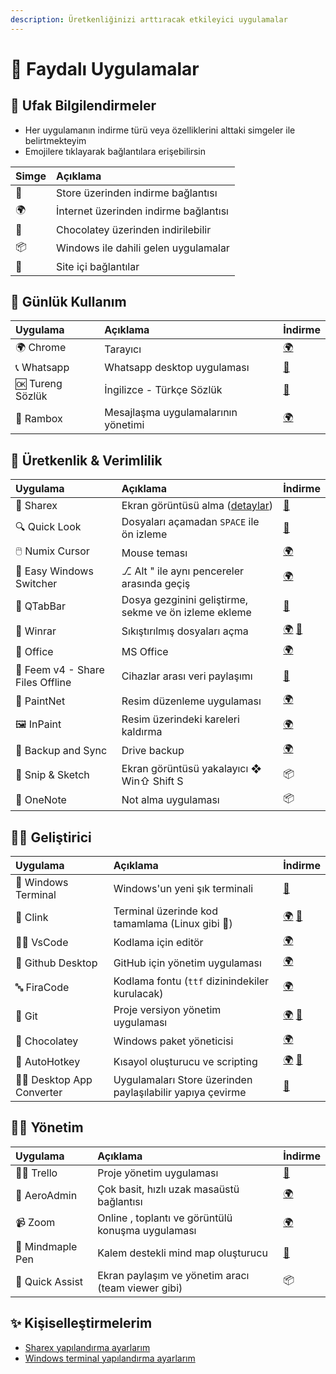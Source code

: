 ```yaml
---
description: Üretkenliğinizi arttıracak etkileyici uygulamalar
---
```


# 🌈 Faydalı Uygulamalar

## 🔰 Ufak Bilgilendirmeler

* Her uygulamanın indirme türü veya özelliklerini alttaki simgeler ile belirtmekteyim
* Emojilere tıklayarak bağlantılara erişebilirsin

| Simge | Açıklama |
| :--- | :--- |
| 👜 | Store üzerinden indirme bağlantısı |
| 🌍 | İnternet üzerinden indirme bağlantısı |
| 🍫 | Chocolatey üzerinden indirilebilir |
| 📦 | Windows ile dahili gelen uygulamalar |
| 📃 | Site içi bağlantılar |

## 🌟 Günlük Kullanım

| Uygulama | Açıklama | İndirme |
| :--- | :--- | :--- |
| 🌍 Chrome | Tarayıcı | [🌍](https://www.google.com/chrome/) |
| 📞 Whatsapp | Whatsapp desktop uygulaması | [👜](https://www.microsoft.com/en-us/p/whatsapp-desktop/9nksqgp7f2nh) |
| 🆗 Tureng Sözlük | İngilizce - Türkçe Sözlük | [👜](https://www.microsoft.com/tr-tr/p/tureng-sozluk/9wzdncrfjb1g?utm_source=AppAgg.com&utm_medium=AppAgg&utm_campaign=AppAgg&rtc=1&activetab=pivot:overviewtab) |
| 📨 Rambox | Mesajlaşma uygulamalarının yönetimi | [🌍](https://rambox.pro/#pricing) |

## 🚀 Üretkenlik & Verimlilik

| Uygulama | Açıklama | İndirme |
| :--- | :--- | :--- |
| 📸 Sharex | Ekran görüntüsü alma \([detaylar](https://www.youtube.com/watch?v=NB32QYt8WfI)\) | [👜](https://www.microsoft.com/tr-tr/p/sharex/9nblggh4z1sp?activetab=pivot%3Aoverviewtab) |
| 🔍 Quick Look | Dosyaları açamadan `SPACE` ile ön izleme | [👜](https://www.microsoft.com/tr-tr/p/quicklook/9nv4bs3l1h4s?activetab=pivot:overviewtab) |
| 🖱️ Numix Cursor | Mouse teması | [🌍](https://www.deviantart.com/alexgal23/art/Numix-Cursors-631491782) |
| 🔁 Easy Windows Switcher | ⎇ Alt " ile aynı pencereler arasında geçiş | [🌍](https://neosmart.net/EasySwitch/) |
| 📂 QTabBar | Dosya gezginini geliştirme, sekme ve ön izleme ekleme | [📃](dosya-gezginini-gelistirme.md) |
| 📂 Winrar | Sıkıştırılmış dosyaları açma | [🌍](https://www.win-rar.com/download.html?&L=0) [🍫](https://chocolatey.org/packages/winrar) |
| 🏢 Office | MS Office | [🌍](https://bit.ly/2kjVZe9) |
| 💫 Feem v4 - Share Files Offline | Cihazlar arası veri paylaşımı | [👜](https://www.microsoft.com/tr-tr/p/feem-v4-share-files-offline/9wzdncrdsfg0) |
| 📐 PaintNet | Resim düzenleme uygulaması | [🌍](https://www.dotpdn.com/downloads/pdn.html) |
| 🖼️ InPaint | Resim üzerindeki kareleri kaldırma | [🌍](https://www.theinpaint.com/download.html) |
| 📂 Backup and Sync | Drive backup | [🌍](https://www.google.com/drive/download/backup-and-sync/) |
| 🎴 Snip & Sketch | Ekran görüntüsü yakalayıcı ❖ Win⇧ Shift S | 📦 |
| 📔 OneNote | Not alma uygulaması | 📦 |

## 👨‍💻 Geliştirici

| Uygulama | Açıklama | İndirme |
| :--- | :--- | :--- |
| 🖤 Windows Terminal | Windows'un yeni şık terminali | [👜](https://www.microsoft.com/tr-tr/p/windows-terminal-preview/9n0dx20hk701?activetab=pivot:overviewtab) |
| 🖤 Clink | Terminal üzerinde kod tamamlama \(Linux gibi 🐧\) | [🌍](https://mridgers.github.io/clink/) [🍫](https://chocolatey.org/packages/clink) |
| 👨‍💻 VsCode | Kodlama için editör | [🌍](https://code.visualstudio.com/download) |
| 🐙 Github Desktop | GitHub için yönetim uygulaması | [🌍](https://desktop.github.com/) |
| 🔤 FiraCode | Kodlama fontu \(`ttf` dizinindekiler kurulacak\) | [🌍](https://github.com/tonsky/FiraCode) |
| 🌳 Git | Proje versiyon yönetim uygulaması | [🌍](https://git-scm.com/downloads) [🍫](https://chocolatey.org/packages/git) |
| 🍫 Chocolatey | Windows paket yöneticisi | [🌍](https://chocolatey.org/install) |
| 💫 AutoHotkey | Kısayol oluşturucu ve scripting | [🌍](https://www.autohotkey.com/) [🍫](https://chocolatey.org/packages/autohotkey) |
| 👨‍💻 Desktop App Converter | Uygulamaları Store üzerinden paylaşılabilir yapıya çevirme | [👜](https://www.microsoft.com/en-us/p/desktop-app-converter/9nblggh4skzw) |

## 👨‍💼 Yönetim

| Uygulama | Açıklama | İndirme |
| :--- | :--- | :--- |
| 👨‍💼 Trello | Proje yönetim uygulaması | [👜](https://www.microsoft.com/tr-tr/p/trello/9nblggh4xxvw?activetab=pivot:overviewtab) |
| 🔄 AeroAdmin | Çok basit, hızlı uzak masaüstü bağlantısı | [🌍](https://www.aeroadmin.com/en/downloads.html) |
| 📹 Zoom | Online , toplantı ve görüntülü konuşma uygulaması | [🌍](https://zoom.us/) |
| 🍁 Mindmaple Pen | Kalem destekli mind map oluşturucu | [👜](https://www.microsoft.com/tr-tr/p/mindmaple-pen/9pb4ljg5wd6s?activetab=pivot:overviewtab) |
| 🤝 Quick Assist | Ekran paylaşım ve yönetim aracı \(team viewer gibi\) | 📦 |

## ✨ Kişiselleştirmelerim

* [Sharex yapılandırma ayarlarım](https://drive.google.com/uc?id=18qJhuV9gOZYnRBdKklEA0UmMnwyJO8xV)
* [Windows terminal yapılandırma ayarlarım](https://gist.github.com/yedhrab/748ed0216864c3ea0dea224d988c97cb)

